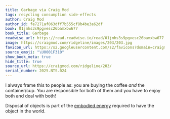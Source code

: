 ```yaml
---
title: Garbage via Craig Mod
tags: recycling consumption side-effects
author: Craig Mod
author_id: fe7271af063dff7b555cf8b4be3a62df
book: 01jmhs3s9pgvesc26bamxbw677
book_title: Garbage
readwise_url: https://read.readwise.io/read/01jmhs3s9pgvesc26bamxbw677
image: https://craigmod.com/ridgeline/images/203/203.jpg
favicon_url: https://s2.googleusercontent.com/s2/favicons?domain=craigmod.com
source_emoji: "\U0001F310"
show_book_meta: true
hide_title: true
source_url: https://craigmod.com/ridgeline/203/
serial_number: 2025.NTS.024
---
```

I always frame this to people as: you are buying the coffee *and* the container/cup. You are responsible for both of them and you have to enjoy both and deal with both!

Disposal of objects is part of the [embodied energy](https://www.joshbeckman.org/notes/629040364) required to have the object in the world.